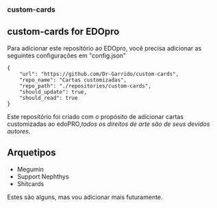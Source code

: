 ### custom-cards
## **custom-cards** for EDOpro

Para adicionar este repositório ao EDOpro, você precisa adicionar as seguintes configurações em "config.json"

	{
		"url": "https://github.com/Dr-Garrido/custom-cards",
		"repo_name": "Cartas customizadas",
		"repo_path": "./repositories/custom-cards",
		"should_update": true,
		"should_read": true
	}

Este repositório foi criado com o propósito de adicionar cartas customizadas ao edoPRO,*todos os direitos de arte são de seus devidos autores.*
## Arquetipos
- Megumin
- Support Nephthys
- Shitcards

Estes são alguns, mas vou adicionar mais futuramente. 